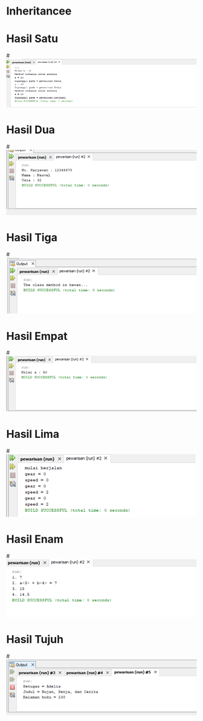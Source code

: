 # Inheritancee
# Hasil Satu
#![AltText](https://github.com/natasyaadelia/inheritance/blob/master/ke%201.png "Hasil Satu")
# Hasil Dua
#![AltText](https://github.com/natasyaadelia/inheritance/blob/master/ke%202.png "Hasil Dua")
# Hasil Tiga
#![AltText](https://github.com/natasyaadelia/inheritance/blob/master/ke%203.png "Hasil Tiga")
# Hasil Empat
#![AltText](https://github.com/natasyaadelia/inheritance/blob/master/ke%204.png "Hasil Empat")
# Hasil Lima
#![AltText](https://github.com/natasyaadelia/inheritance/blob/master/ke%205.png "Hasil Lima")
# Hasil Enam
#![AltText](https://github.com/natasyaadelia/inheritance/blob/master/ke%206.png "Hasil Enam")
# Hasil Tujuh
#![AltText](https://github.com/natasyaadelia/Inheritancee/blob/master/ke%207%20praktikum.png "Hasil Tujuh")
